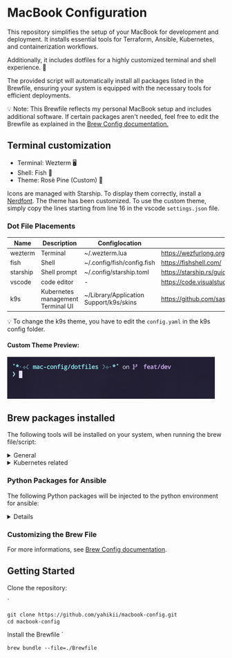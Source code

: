 # MacBook Configuration

This repository simplifies the setup of your MacBook for development and deployment. It installs essential tools for Terraform, Ansible, Kubernetes, and containerization workflows.

Additionally, it includes dotfiles for a highly customized terminal and shell experience. 🌈

The provided script will automatically install all packages listed in the Brewfile, ensuring your system is equipped with the necessary tools for efficient deployments.

💡 Note: This Brewfile reflects my personal MacBook setup and includes additional software. If certain packages aren't needed, feel free to edit the Brewfile as explained in the [Brew Config documentation.](/brew-config.md)

## Terminal customization

* Terminal: Wezterm 🖥️
* Shell: Fish 🐠
* Theme: Rosè Pine (Custom) 🥀

Icons are managed with Starship. To display them correctly, install a [Nerdfont](https://www.nerdfonts.com/). The theme has been customized. To use the custom theme, simply copy the lines starting from line 16 in the vscode `settings.json` file.

### Dot File Placements

| Name | Description |  Configlocation | Website |
| ---- | ----------- |  ----------- | ------- |
| wezterm | Terminal | ~/.wezterm.lua | https://wezfurlong.org/wezterm/installation.html |
| fish | Shell| ~/.config/fish/config.fish | https://fishshell.com/ |
| starship | Shell prompt| ~/.config/starship.toml | https://starship.rs/guide/ |
| vscode | code editor | - | https://code.visualstudio.com/docs/getstarted/themes|
| k9s | Kubernetes management Terminal UI |~/Library/Application Support/k9s/skins|https://github.com/sasoria/k9s-theme|

💡 To change the k9s theme, you have to edit the `config.yaml` in the k9s config folder.

#### Custom Theme Preview:

![alt text](image.png)

## Brew packages installed

The following tools will be installed on your system, when running the brew file/script:
<details closed>
<summary> General </summary>

    - direnv
    - mage
    - opentofu
    - pipx
    - docker
    - podman
    - podman-compose
    - terraform
    - tflint
    - vault
    - powershell
    - azure-cli
</details>

<details closed>
<summary> Kubernetes related </summary>

    - helm
    - kind
    - kubernetes-cli
    - k9s
</details>

### Python Packages for Ansible

The following Python packages will be injected to the python environment for ansible:
<details closes>

    - hvac
    - requests
    - pyvmomi
    - pywinrm
</details>

### Customizing the Brew File

For more informations, see [Brew Config documentation](/brew-config.md).

## Getting Started

Clone the repository:

`

```shell
git clone https://github.com/yahikii/macbook-config.git
cd macbook-config
````

Install the Brewfile 
`

```shell
brew bundle --file=./Brewfile
````
